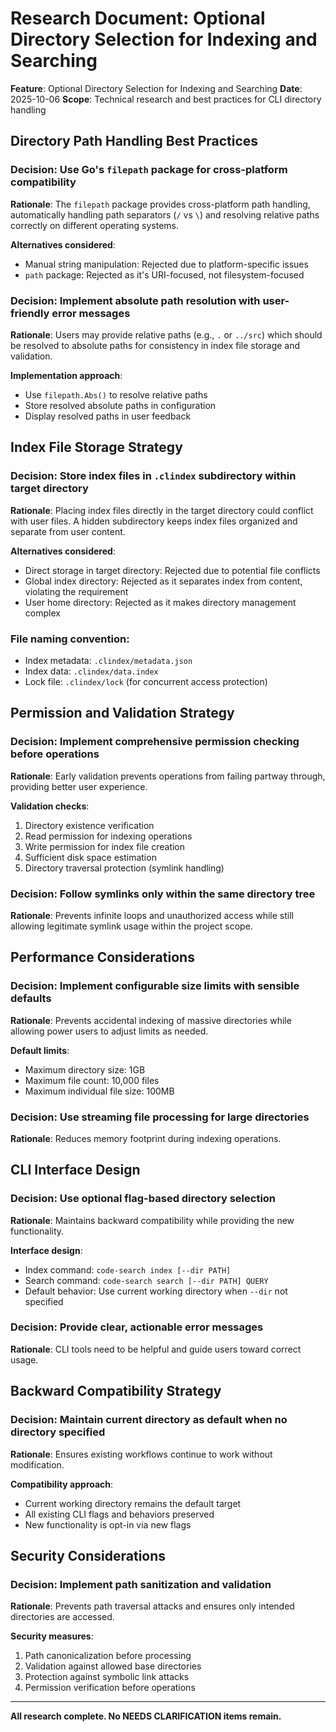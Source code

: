 # Research Document: Optional Directory Selection for Indexing and Searching

**Feature**: Optional Directory Selection for Indexing and Searching
**Date**: 2025-10-06
**Scope**: Technical research and best practices for CLI directory handling

## Directory Path Handling Best Practices

### Decision: Use Go's `filepath` package for cross-platform compatibility
**Rationale**: The `filepath` package provides cross-platform path handling, automatically handling path separators (`/` vs `\`) and resolving relative paths correctly on different operating systems.

**Alternatives considered**:
- Manual string manipulation: Rejected due to platform-specific issues
- `path` package: Rejected as it's URI-focused, not filesystem-focused

### Decision: Implement absolute path resolution with user-friendly error messages
**Rationale**: Users may provide relative paths (e.g., `.` or `../src`) which should be resolved to absolute paths for consistency in index file storage and validation.

**Implementation approach**:
- Use `filepath.Abs()` to resolve relative paths
- Store resolved absolute paths in configuration
- Display resolved paths in user feedback

## Index File Storage Strategy

### Decision: Store index files in `.clindex` subdirectory within target directory
**Rationale**: Placing index files directly in the target directory could conflict with user files. A hidden subdirectory keeps index files organized and separate from user content.

**Alternatives considered**:
- Direct storage in target directory: Rejected due to potential file conflicts
- Global index directory: Rejected as it separates index from content, violating the requirement
- User home directory: Rejected as it makes directory management complex

### File naming convention:
- Index metadata: `.clindex/metadata.json`
- Index data: `.clindex/data.index`
- Lock file: `.clindex/lock` (for concurrent access protection)

## Permission and Validation Strategy

### Decision: Implement comprehensive permission checking before operations
**Rationale**: Early validation prevents operations from failing partway through, providing better user experience.

**Validation checks**:
1. Directory existence verification
2. Read permission for indexing operations
3. Write permission for index file creation
4. Sufficient disk space estimation
5. Directory traversal protection (symlink handling)

### Decision: Follow symlinks only within the same directory tree
**Rationale**: Prevents infinite loops and unauthorized access while still allowing legitimate symlink usage within the project scope.

## Performance Considerations

### Decision: Implement configurable size limits with sensible defaults
**Rationale**: Prevents accidental indexing of massive directories while allowing power users to adjust limits as needed.

**Default limits**:
- Maximum directory size: 1GB
- Maximum file count: 10,000 files
- Maximum individual file size: 100MB

### Decision: Use streaming file processing for large directories
**Rationale**: Reduces memory footprint during indexing operations.

## CLI Interface Design

### Decision: Use optional flag-based directory selection
**Rationale**: Maintains backward compatibility while providing the new functionality.

**Interface design**:
- Index command: `code-search index [--dir PATH]`
- Search command: `code-search search [--dir PATH] QUERY`
- Default behavior: Use current working directory when `--dir` not specified

### Decision: Provide clear, actionable error messages
**Rationale**: CLI tools need to be helpful and guide users toward correct usage.

## Backward Compatibility Strategy

### Decision: Maintain current directory as default when no directory specified
**Rationale**: Ensures existing workflows continue to work without modification.

**Compatibility approach**:
- Current working directory remains the default target
- All existing CLI flags and behaviors preserved
- New functionality is opt-in via new flags

## Security Considerations

### Decision: Implement path sanitization and validation
**Rationale**: Prevents path traversal attacks and ensures only intended directories are accessed.

**Security measures**:
1. Path canonicalization before processing
2. Validation against allowed base directories
3. Protection against symbolic link attacks
4. Permission verification before operations

---

**All research complete. No NEEDS CLARIFICATION items remain.**